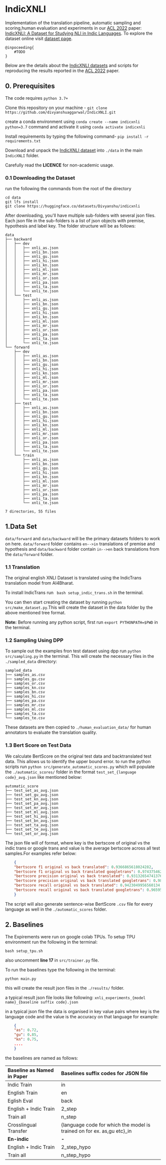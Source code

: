 # IndicXNLI

Implementation of the translation pipeline, automatic sampling and scoring,human evaluation and experiments in our [ACL 2022](https://www.2022.aclweb.org/) paper: [IndicXNLI: A Dataset for Studying NLI in Indic Languages](#todo). To explore the dataset online visit [dataset page](#todo).
```
@inpoceeding{
    #TODO
}
```

Below are the details about the [IndicXNLI datasets](#todo) and scripts for reproducing the results reported in the [ACL 2022](https://www.2022.aclweb.org/) paper.

## 0. Prerequisites
The code requires `python 3.7+` 

Clone this repository on your machine - `git clone https://github.com/divyanshuaggarwal/IndicXNLI.git` 

create a conda environment using ```conda create --name indicxnli python=3.7``` command and activate it using   ```conda activate indicxnli```

Install requirements by typing the following command-
```pip install -r requirements.txt``` 

Download and unpack the [IndicXNLI dataset](#todo) into ```./data``` in the main ```IndicXNLI``` folder. 

Carefully read the <b>LICENCE</b> for non-academic usage. 

### 0.1 Downloading the Dataset
run the following the commands from the root of the directory
```
cd data
git lfs install
git clone https://huggingface.co/datasets/Divyanshu/indicxnli
```

After downloading, you'll have multiple sub-folders with several json files. Each json file in the sub-folders is a list of json objects with premise, hypothesis and label key. The folder structure will be as follows:


```
data
├── backward
│   ├── dev
│   │   ├── xnli_as.json
│   │   ├── xnli_bn.json
│   │   ├── xnli_gu.json
│   │   ├── xnli_hi.json
│   │   ├── xnli_kn.json
│   │   ├── xnli_ml.json
│   │   ├── xnli_mr.json
│   │   ├── xnli_or.json
│   │   ├── xnli_pa.json
│   │   ├── xnli_ta.json
│   │   └── xnli_te.json
│   └── test
│       ├── xnli_as.json
│       ├── xnli_bn.json
│       ├── xnli_gu.json
│       ├── xnli_hi.json
│       ├── xnli_kn.json
│       ├── xnli_ml.json
│       ├── xnli_mr.json
│       ├── xnli_or.json
│       ├── xnli_pa.json
│       ├── xnli_ta.json
│       └── xnli_te.json
└── forward
    ├── dev
    │   ├── xnli_as.json
    │   ├── xnli_bn.json
    │   ├── xnli_gu.json
    │   ├── xnli_hi.json
    │   ├── xnli_kn.json
    │   ├── xnli_ml.json
    │   ├── xnli_mr.json
    │   ├── xnli_or.json
    │   ├── xnli_pa.json
    │   ├── xnli_ta.json
    │   └── xnli_te.json
    ├── test
    │   ├── xnli_as.json
    │   ├── xnli_bn.json
    │   ├── xnli_gu.json
    │   ├── xnli_hi.json
    │   ├── xnli_kn.json
    │   ├── xnli_ml.json
    │   ├── xnli_mr.json
    │   ├── xnli_or.json
    │   ├── xnli_pa.json
    │   ├── xnli_ta.json
    │   └── xnli_te.json
    └── train
        ├── xnli_as.json
        ├── xnli_bn.json
        ├── xnli_gu.json
        ├── xnli_hi.json
        ├── xnli_kn.json
        ├── xnli_ml.json
        ├── xnli_mr.json
        ├── xnli_or.json
        ├── xnli_pa.json
        ├── xnli_ta.json
        └── xnli_te.json

7 directories, 55 files
```
## 1.Data Set
```data/forward```  and ```data/backward``` will be the primary datasets folders to work on here. ```data/forward``` folder contains `en-->in` translations of premise and hypothesis and `data/backward` folder contain `in-->en` back translations from the `data/forward` folder.
### 1.1 Translation
The original english XNLI Dataset is translated using the IndicTrans translation model from AI4Bharat.

To install IndicTrans run ``` bash setup_indic_trans.sh``` in the terminal.

You can then start creating the dataset by running ```python src/make_dataset.py```.This will create the dataset in the data folder by the above mentioned tree format.

<b>Note:</b> Before running any python script, first run `export PYTHONPATH=$PWD` in the terminal.

### 1.2 Sampling Using DPP
To sample out the examples fron test dataset using dpp run ```python src/sampling.py``` in the terminal. This will create the necessary files in the `./sampled_data` directory:

```
sampled_data
├── samples_as.csv
├── samples_gu.csv
├── samples_or.csv
├── samples_kn.csv
├── samples_bn.csv
├── samples_hi.csv
├── samples_pa.csv
├── samples_mr.csv
├── samples_ml.csv
├── samples_ta.csv
└── samples_te.csv
```

These datasets are then copied to ```./human_evaluation_data/``` for human annotators to evaluate the translation quality.
### 1.3 Bert Score on Test Data
We calculate BertScore on the original test data and backtranslated test data. This allows us to identify the upper bound error. to run the python scripts run ```python src/generate_automatic_scores.py``` which will populate the ```./automatic_scores/``` folder in the format ```test_set_{language code}_avg.json``` like mentioned below: 

```
automatic_score
├── test_set_as_avg.json
├── test_set_gu_avg.json
├── test_set_kn_avg.json
├── test_set_pa_avg.json
├── test_set_mr_avg.json
├── test_set_ml_avg.json
├── test_set_hi_avg.json
├── test_set_bn_avg.json
├── test_set_ta_avg.json
├── test_set_te_avg.json
└── test_set_or_avg.json
```

The json file will of format, where key is the bertscore of original vs the indic trans or google trans and value is the average bertscore across all test samples.For examples refer below:

```json
    {
    "bertscore f1 original vs back translated": 0.9366865618024282, 
    "bertscore f1 original vs back translated googletrans": 0.9743754622941008,
    "bertscore precision original vs back translated": 0.931326547413767,
    "bertscore precision original vs back translated googletrans": 0.9859856570433237, 
    "bertscore recall original vs back translated": 0.9423049956560134,
    "bertscore recall original vs back translated googletrans": 0.9659530529480971,
    }
```

The script will also generate sentence-wise BertScore ```.csv``` file for every language as well in the ```./automatic_scores``` folder.

## 2. Baselines
The Expirements were run on google colab TPUs. To setup TPU environment run the following in the terminal:
```
bash setup_tpu.sh
```
also uncomment <b>line 17</b> in ```src/trainer.py``` file.

To run the baselines type the following in the terminal: 
```
python main.py
```
this will create the result json files in the `./results/` folder.

a typical result json file looks like following:
```xnli_experiments_{model name}_{baseline suffix code}.json ```

in a typical json file the data is organised in key value pairs where key is the language code and the value is the accuracy on that language for example:
```json
    {
    "as": 0.72,
    "gu": 0.85,
    "kn": 0.75,
    ....
    }
```
the baselines are named as follows:

|Baseline as Named in Paper|Baselines suffix codes for JSON file|
|:----|:----|
|Indic Train|in|
|English Train|en|
|Eglish Eval|back|
|English + Indic Train|2_step|
|Train all|n_step|
|Crosslingual Transfer|{language code for which the model is trained on for ex. as,gu etc}_in|
|<b>En-indic</b>| <b> - </b> |
| English + Indic Train|2_step_hypo|
|Train all|n_step_hypo|
